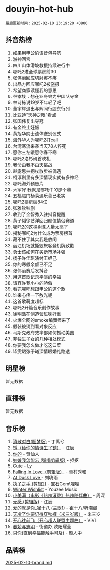 # douyin-hot-hub

`最后更新时间：2025-02-10 23:19:20 +0800`

## 抖音热榜

1. 如果用申公豹语音包导航
1. 游神回宫
1. 四川山体滑坡救援持续进行中
1. 哪吒2进全球票房前30
1. 张伟丽回应切肘疼不疼
1. 出品方回应哪吒2被盗摄
1. 希望商家读懂我的意思
1. 林孝埈：想在亚冬会为中国队夺金
1. 林诗栋说19岁不年轻了吧
1. 董宇辉退出与辉同行股东行列
1. 比亚迪“天神之眼”看点
1. 张国伟复出夺冠
1. 有金终止妊娠
1. 黄旭华院士遗体送别仪式
1. 海外华人为哪吒2打call
1. 台湾寒流来袭当天78人猝死
1. 愿你三冬暖愿你春不寒
1. 哪吒2洛杉矶首映礼
1. 我命由我不由天挑战
1. 赵露思拄拐杖散步被偶遇
1. 柯淳剧里有多深情现实就有多神经
1. 哪吒海外预告片
1. 大家好 我就是哪吒中的那个鼎
1. 五福临门杨羡遇乐善已老实
1. 哪吒2票房破84亿
1. 张雅钦秒删
1. 收到了金智秀入驻抖音提醒
1. 黄子韬徐艺洋回归颜值情侣赛道
1. 哪吒2的这棵树含人量太高了
1. 揭秘哪吒2为什么成为票房榜首
1. 藏不住了其实我是敖闰
1. 丽江机场就撕毁旅客登机牌致歉
1. 勇士该如何在买断市场补强
1. 杨子许佳琪演纣王妲己
1. 你的寒假余额已不足
1. 张伟丽赛后发抖音
1. 用这首歌记录平淡的幸福
1. 请容许我小小的骄傲
1. 看完哪吒想跟申公豹道个歉
1. 谁来心疼一下敖光呢
1. 这首歌萌度超标
1. 哪吒2开篇音乐创作故事
1. 徐明浩在创造营班味好重
1. 火爆全网的smoke编舞师来了
1. 假装被烫到看对象反应
1. 马斯克政府效率部如何撼动美国
1. 非独生子女的几种相处模式
1. 你要我怎么做才吃这口菜
1. 毕雯珺张予曦深情眼婚礼路透

## 明星榜

暂无数据

## 直播榜

暂无数据

## 音乐榜

1. [消散对白(圆梦版)](https://sf5-hl-cdn-tos.douyinstatic.com/obj/tos-cn-ve-2774/og4jB5I5IizzoZVAAAzWgBMAsMDWoArfwBOiFs) - 丁禹兮
1. [锈（给你的情诗生了锈）](https://sf3-cdn-tos.douyinstatic.com/obj/tos-cn-ve-2774/o8a1PBtVqIYbPEGK6e5A4egedVMdm3fCIz6bbE) - 江辰
1. [你的](https://sf5-hl-cdn-tos.douyinstatic.com/obj/tos-cn-ve-2774/oYuIeKf42jB7sEV6B2upMdpYAgfrQWj0FeRegh) - 贺仙人
1. [姑娘我怎能忘 (弹唱剪辑版)](https://sf5-hl-cdn-tos.douyinstatic.com/obj/tos-cn-ve-2774/okamwrBGEMz6illuEofAsMV4yzF5tVWbBiA5AI) - 抠抠
1. [Cute](https://sf5-hl-cdn-tos.douyinstatic.com/obj/tos-cn-ve-2774/o4IbIzHWKAAB4wsS5qMBRiiAlEBGTpQRNfFvuo) - Ly
1. [Falling In Love（剪辑版）](https://sf5-hl-cdn-tos.douyinstatic.com/obj/tos-cn-ve-2774/o8ajpA8zzgBPahbBIO8AcKGBLJezFCRd1wfP9f) - 青村秀和
1. [ At Dusk  Love ](https://sf5-hl-cdn-tos.douyinstatic.com/obj/tos-cn-ve-2774/o8CrpCf5CaYgI4ZrtQgMQAFEfuGqNnRSDQAPBc) - 刘嗨雨
1. [执子之手 (剪辑2)](https://sf5-hl-cdn-tos.douyinstatic.com/obj/tos-cn-ve-2774/oUoZLQjCc31XzqsBnBQUNgeKtYPBcgbFDwtfcu) - 宝石Gem\哩哩
1. [Winter Wishlist](https://sf5-hl-cdn-tos.douyinstatic.com/obj/tos-cn-ve-2774/oIIgUOeamCFCVAzxN6MFRLIBlLGpUqQxeeHrLE) - Youzee Music
1. [小美满（电影《热辣滚烫》热辣陪伴曲）](https://sf5-hl-cdn-tos.douyinstatic.com/obj/tos-cn-ve-2774/o0GAn2lSgfZIDUgtevCGDQYnFg4CwnrBaxbTZL) - 周深
1. [无感 (剪辑版)](https://sf5-hl-cdn-tos.douyinstatic.com/obj/tos-cn-ve-2774/o0eIsUzJBDlQaQFC5OFlgbMEZC1TFYBftOBn6p) - 江辰
1. [爱的就是你_崔十八 (主歌1)](https://sf5-hl-cdn-tos.douyinstatic.com/obj/tos-cn-ve-2774/oI5BO5DhFZ6UTcNCnZaOCBLtZ7WIMQGfgnXf5E) - 崔十八/听潮阁
1. [天冷了你要记得穿秋裤（米三岁版）](https://sf5-hl-cdn-tos.douyinstatic.com/obj/tos-cn-ve-2774/oQlIwVIDWiZ6BQilAorS7MA0AgCkQDvcZAdm1) - 米三岁
1. [开心往前飞（开心超人联盟主题曲）](https://sf5-hl-cdn-tos.douyinstatic.com/obj/tos-cn-ve-2774/9d8fb7c82cf1421fb93a9fe925275e0a) - VIVI
1. [春娇与志明](https://sf5-hl-cdn-tos.douyinstatic.com/obj/tos-cn-ve-2774/e530d8fceb7044b39707d7f9ff54add1) - 街道办,欧阳耀莹
1. [只你(直到幸福能触手可及)](https://sf5-hl-cdn-tos.douyinstatic.com/obj/tos-cn-ve-2774/o0lBkRDzFTeaVSUz3ZZSCBVtZ5DIMQGfgmEAuE) - 颜人中

## 品牌榜

[2025-02-10-brand.md](2025-02-10-brand.md)
